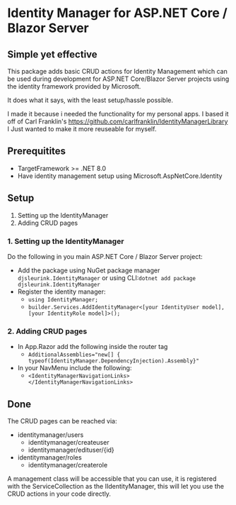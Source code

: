 
# Identity Manager for ASP.NET Core / Blazor Server 
## Simple yet effective
This package adds basic CRUD actions for Identity Management  which can be used during development for ASP.NET Core/Blazor Server projects using the identity framework provided by Microsoft.

It does what it says, with the least setup/hassle possible.

I made it because i needed the functionality for my personal apps. I based it off of Carl Franklin's https://github.com/carlfranklin/IdentityManagerLibrary
I Just wanted to make it more reuseable for myself.

## Prerequitites
- TargetFramework >= .NET 8.0
- Have identity management setup using Microsoft.AspNetCore.Identity

## Setup
1. Setting up the IdentityManager
2. Adding CRUD pages

### 1. Setting up the IdentityManager
Do the following in you main ASP.NET Core / Blazor Server project:

- Add the package using NuGet package manager `djsleurink.IdentityManager` or using CLI:`dotnet add package djsleurink.IdentityManager`
- Register the identity manager: 
	 - `using IdentityManager;`	
	- `builder.Services.AddIdentityManager<[your IdentityUser model], [your IdentityRole model]>();`

### 2. Adding CRUD pages
- In App.Razor add the following inside the router tag
	-  `AdditionalAssemblies="new[] { typeof(IdentityManager.DependencyInjection).Assembly}"`
- In your NavMenu include the following: 
	 -	`<IdentityManagerNavigationLinks></IdentityManagerNavigationLinks>`



## Done

The CRUD pages can be reached via:
- identitymanager/users 
	- identitymanager/createuser
	- identitymanager/edituser/{id}
- identitymanager/roles
	-  identitymanager/createrole

A management class will be accessible that you can use, it is registered with the ServiceCollection as the IIdentityManager, this will let you use the CRUD actions in your code directly.